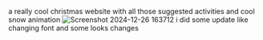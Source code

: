  a really cool christmas website with all those suggested activities and cool snow animation
 ![Screenshot 2024-12-26 163712](https://github.com/user-attachments/assets/cda7217c-c6b5-4b86-9212-d116e7899459)
i did some update like changing font and some looks changes
